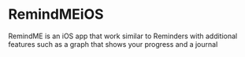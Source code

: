 # RemindMEiOS
RemindME is an iOS app that work similar to Reminders with additional features such as a graph that shows your progress and a journal
